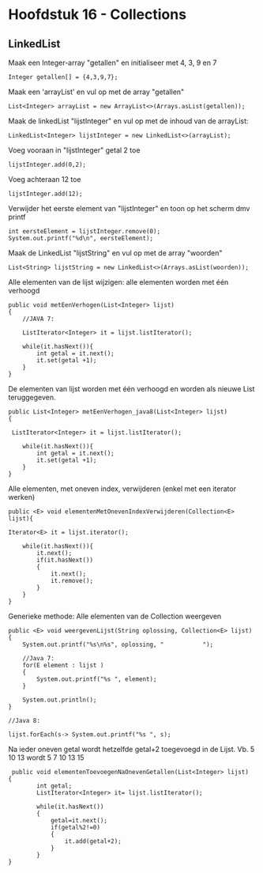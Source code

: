 # Hoofdstuk 16 - Collections

## LinkedList

Maak een Integer-array "getallen" en initialiseer met 4, 3, 9 en 7

	Integer getallen[] = {4,3,9,7};


Maak een 'arrayList' en vul op met de array "getallen"

    List<Integer> arrayList = new ArrayList<>(Arrays.asList(getallen));


Maak de linkedList "lijstInteger" en vul op met de inhoud van de arrayList:

	LinkedList<Integer> lijstInteger = new LinkedList<>(arrayList);


Voeg vooraan in "lijstInteger" getal 2 toe

	lijstInteger.add(0,2);

Voeg achteraan 12 toe

	lijstInteger.add(12);

Verwijder het eerste element van "lijstInteger" en toon op het scherm dmv printf

	int eersteElement = lijstInteger.remove(0);
    System.out.printf("%d\n", eersteElement);


Maak de LinkedList "lijstString" en vul op met de array "woorden"

	List<String> lijstString = new LinkedList<>(Arrays.asList(woorden));

Alle elementen van de lijst wijzigen: alle elementen worden met één verhoogd

	public void metEenVerhogen(List<Integer> lijst) 
    {
        //JAVA 7:
        
        ListIterator<Integer> it = lijst.listIterator();
        
        while(it.hasNext()){
            int getal = it.next();
            it.set(getal +1);
        }
    }

De elementen van lijst worden met één verhoogd en worden als nieuwe List<Integer> teruggegeven.

    public List<Integer> metEenVerhogen_java8(List<Integer> lijst) 
    {

	 ListIterator<Integer> it = lijst.listIterator();
        
        while(it.hasNext()){
            int getal = it.next();
            it.set(getal +1);
        }
	}

Alle elementen, met oneven index, verwijderen (enkel met een iterator werken)

	public <E> void elementenMetOnevenIndexVerwijderen(Collection<E> lijst){

	Iterator<E> it = lijst.iterator();
        
        while(it.hasNext()){
            it.next();
            if(it.hasNext())
            {
                it.next();
                it.remove();
            }
        }
    }


Generieke methode: Alle elementen van de Collection<Integer> weergeven

	public <E> void weergevenLijst(String oplossing, Collection<E> lijst)
	{
        System.out.printf("%s\n%s", oplossing, "           ");

        //Java 7:
        for(E element : lijst )
        {
            System.out.printf("%s ", element);
        }
        
        System.out.println();
    }

	//Java 8: 

	lijst.forEach(s-> System.out.printf("%s ", s);


Na ieder oneven getal wordt hetzelfde getal+2 toegevoegd in de Lijst. Vb. 5 10 13 wordt 5 7 10 13 15

	 public void elementenToevoegenNaOnevenGetallen(List<Integer> lijst)
	{
            int getal;
            ListIterator<Integer> it= lijst.listIterator();
            
            while(it.hasNext())
            {
                getal=it.next();
                if(getal%2!=0)
                {
                    it.add(getal+2);
                }
            }
    }


